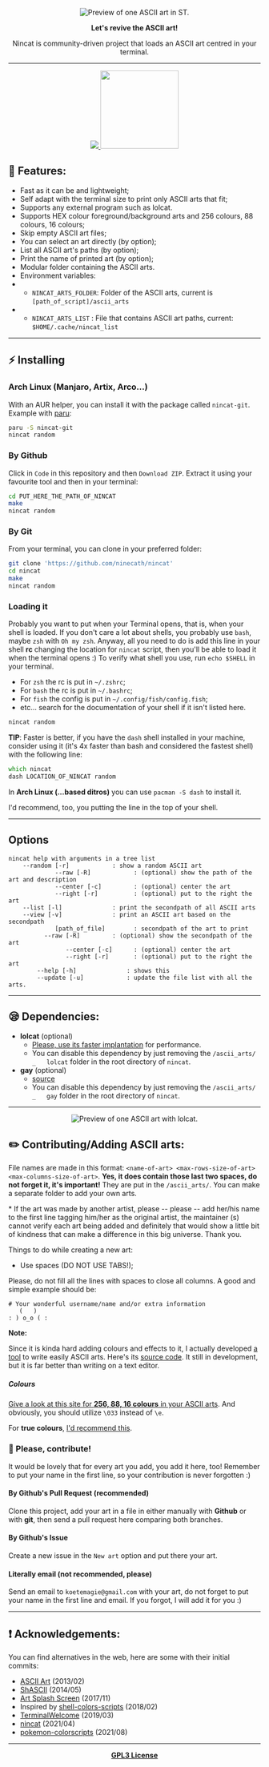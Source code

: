 <p align="center">
  <img src="/.github/preview.png" alt="Preview of one ASCII art in ST.">
</p>

<p align="center"><b>Let's revive the ASCII art!</b></p>

<p align="center">Nincat is community-driven project that loads an ASCII art centred in your terminal.</p>

---

<p align="center">
  <a href="http://asciiartist.com/wp/respect-ascii-artists-campaign/">
    <img src="https://www.asciiart.eu/images/respectasciiartists.gif" alt"Respect ASCII Artists Campaign">
  </a>
  <a href="https://github.com/ninecath/">
    <img src="/.github/logo.png" width="156" alt"ninecath">
  </a>
</p>

## 🌟 Features:
+ Fast as it can be and lightweight;
+ Self adapt with the terminal size to print only ASCII arts that fit;
+ Supports any external program such as lolcat.
+ Supports HEX colour foreground/background arts and 256 colours, 88 colours, 16 colours;
+ Skip empty ASCII art files;
+ You can select an art directly (by option);
+ List all ASCII art's paths (by option);
+ Print the name of printed art (by option);
+ Modular folder containing the ASCII arts.
+ Environment variables:
+ + `NINCAT_ARTS_FOLDER`: Folder of the ASCII arts, current is `[path_of_script]/ascii_arts`
+ + `NINCAT_ARTS_LIST` : File that contains ASCII art paths, current: `$HOME/.cache/nincat_list`

---

## ⚡ Installing

### Arch Linux (Manjaro, Artix, Arco...)

With an AUR helper, you can install it with the package called `nincat-git`.
Example with [paru](https://github.com/Morganamilo/paru):

```zsh
paru -S nincat-git
nincat random
```

### By Github

Click in `Code` in this repository and then `Download ZIP`. Extract it using your favourite tool and then in your terminal: 
```zsh
cd PUT_HERE_THE_PATH_OF_NINCAT
make
nincat random
```

### By Git

From your terminal, you can clone in your preferred folder:
```zsh
git clone 'https://github.com/ninecath/nincat'
cd nincat
make
nincat random
```

### Loading it

Probably you want to put when your Terminal opens, that is, when your shell is loaded. If you don't care a lot about shells, you probably use `bash`, maybe `zsh` with `Oh my zsh`.
Anyway, all you need to do is add this line in your shell **rc** changing the location for `nincat` script, then you'll be able to load it when the terminal opens :)
To verify what shell you use, run `echo $SHELL` in your terminal.

+ For `zsh` the	rc is put in `~/.zshrc`;
+ For `bash` the rc is put in `~/.bashrc`;
+ For `fish` the config is put in `~/.config/fish/config.fish`;
+ etc... search for the documentation of your shell if it isn't listed here.

```zsh
nincat random
```

**TIP**: Faster is better, if you have the `dash` shell installed in your machine, consider using it (it's 4x faster than bash and considered the fastest shell) with the following line:
```zsh
which nincat
dash LOCATION_OF_NINCAT random
```

In **Arch Linux (...based ditros)** you can use `pacman -S dash` to install it.

I'd recommend, too, you putting the line in the top of your shell.

----

## Options

```
nincat help with arguments in a tree list
    --random [-r]            : show a random ASCII art
 			 --raw [-R]            : (optional) show the path of the art and description
 			 --center [-c]         : (optional) center the art
 			 --right [-r]          : (optional) put to the right the art
    --list [-l]              : print the secondpath of all ASCII arts
    --view [-v]              : print an ASCII art based on the secondpath
 			 [path_of_file]        : secondpath of the art to print
          --raw [-R]         : (optional) show the secondpath of the art
 			    --center [-c]      : (optional) center the art
 			    --right [-r]       : (optional) put to the right the art
 		--help [-h]              : shows this
 		--update [-u]            : update the file list with all the arts.
```

----

## 😪 Dependencies:
+ **lolcat** (optional)
  - [Please, use its faster implantation](https://github.com/jaseg/lolcat) for performance.
  - You can disable this dependency by just removing the `/ascii_arts/   _   lolcat` folder in the root directory of `nincat`.
+ **gay** (optional)
  - [source](https://github.com/ms-jpq/gay)
  - You can disable this dependency by just removing the `/ascii_arts/   _   gay` folder in the root directory of `nincat`.

----

<p align="center">
  <img align="center" src="/.github/new_art.png" alt="Preview of one ASCII art with lolcat."/>
</p>

## ✏️  Contributing/Adding ASCII arts:

File names are made in this format: `<name-of-art> <max-rows-size-of-art> <max-columns-size-of-art>`. **Yes, it does contain those last two spaces, do not forget it, it's important!** They are put in the `/ascii_arts/`. You can make a separate folder to add your own arts.

\* If the art was made by another artist, please -- please -- add her/his name to the first line tagging him/her as the original artist, the maintainer (s) cannot verify each art being added and definitely that would show a little bit of kindness that can make a difference in this big universe. Thank you.

Things to do while creating a new art:
+ Use spaces (DO NOT USE TABS!);

Please, do not fill all the lines with spaces to close all columns. A good and simple example should be:
```
# Your wonderful username/name and/or extra information
   (   )
: ) o_o ( :
```

**Note:**

Since it is kinda hard adding colours and effects to it, I actually developed [a tool](ninecath.github.io/) to write easily ASCII arts. Here's its [source code](https://github.com/ninecath/ninecath.github.io/). It still in development, but it is far better than writing on a text editor.

##### Colours

[Give a look at this site for **256, 88, 16 colours** in your ASCII arts](https://misc.flogisoft.com/bash/tip_colors_and_formatting).
And obviously, you should utilize `\033` instead of `\e`.

For **true colours**, [I'd recommend this](https://stackoverflow.com/questions/4842424/list-of-ansi-color-escape-sequences).

### 💞 Please, contribute!

It would be lovely that for every art you add, you add it here, too! Remember to put your name in the first line, so your contribution is never forgotten :)

#### By Github's Pull Request (recommended)

Clone this project, add your art in a file in either manually with **Github** or with **git**, then send a pull request here comparing both branches.

#### By Github's Issue

Create a new issue in the `New art` option and put there your art.

#### Literally email (not recommended, please)

Send an email to `koetemagie@gmail.com` with your art, do not forget to put your name in the first line and email. If you forgot, I will add it for you :)

---

## ❗ Acknowledgements:

You can find alternatives in the web, here are some with their initial commits:

+ [ASCII Art](https://github.com/Tianwei-Li/ascii_art) (2013/02)
+ [ShASCII](https://github.com/oskargicast/shascii) (2014/05)
+ [Art Splash Screen](https://github.com/DanCRichards/ASCII-Art-Splash-Screen) (2017/11)
+ Inspired by [shell-colors-scripts](https://gitlab.com/dwt1/shell-color-scripts/) (2018/02)
+ [TerminalWelcome](https://github.com/devarshi16/TerminalWelcome) (2019/03)
+ [nincat](https://github.com/BeyondMagic/nincat/) (2021/04)
+ [pokemon-colorscripts](https://gitlab.com/phoneybadger/pokemon-colorscripts/) (2021/08)

---

<p align="center">
  <a href="/LICENSE"><b>GPL3 License</b></a>
</p>
